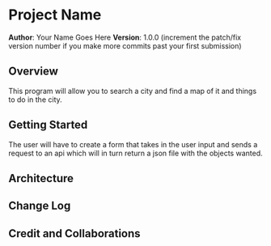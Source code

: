 # Project Name

**Author**: Your Name Goes Here
**Version**: 1.0.0 (increment the patch/fix version number if you make more commits past your first submission)

## Overview
This program will allow you to search a city and find a map of it and things to do in the city.
## Getting Started
The user will have to create a form that takes in the user input and sends a request to an api which will in turn return a json file with the objects wanted.
## Architecture
<!-- Provide a detailed description of the application design. What technologies (languages, libraries, etc) you're using, and any other relevant design information. -->

## Change Log
<!-- Use this area to document the iterative changes made to your application as each feature is successfully implemented. Use time stamps. Here's an example:

01-01-2001 4:59pm - Application now has a fully-functional express server, with a GET route for the location resource. -->

## Credit and Collaborations
<!-- Give credit (and a link) to other people or resources that helped you build this application. -->